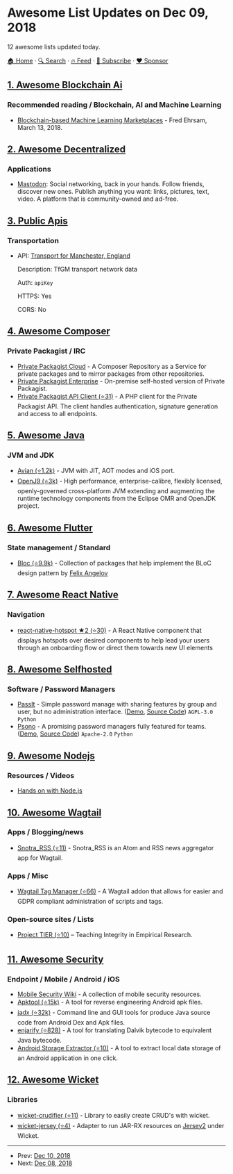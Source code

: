 # Awesome List Updates on Dec 09, 2018

12 awesome lists updated today.

[🏠 Home](/README.md) · [🔍 Search](https://www.trackawesomelist.com/search/) · [🔥 Feed](https://www.trackawesomelist.com/rss.xml) · [📮 Subscribe](https://trackawesomelist.us17.list-manage.com/subscribe?u=d2f0117aa829c83a63ec63c2f&id=36a103854c) · [❤️  Sponsor](https://github.com/sponsors/theowenyoung)



## [1. Awesome Blockchain Ai](/content/steven2358/awesome-blockchain-ai/README.md)

### Recommended reading / Blockchain, AI and Machine Learning

*   [Blockchain-based Machine Learning Marketplaces](https://medium.com/@FEhrsam/blockchain-based-machine-learning-marketplaces-cb2d4dae2c17) - Fred Ehrsam, March 13, 2018.

## [2. Awesome Decentralized](/content/croqaz/awesome-decentralized/README.md)

### Applications

*   [Mastodon](https://joinmastodon.org): Social networking, back in your hands. Follow friends, discover new ones. Publish anything you want: links, pictures, text, video. A platform that is community-owned and ad-free.

## [3. Public Apis](/content/public-apis/public-apis/README.md)

### Transportation

- API: [Transport for Manchester, England](https://developer.tfgm.com/)

  Description: TfGM transport network data

  Auth: `apiKey`

  HTTPS: Yes

  CORS: No



## [4. Awesome Composer](/content/jakoch/awesome-composer/README.md)

### Private Packagist / IRC

*   [Private Packagist Cloud](https://packagist.com) - A Composer Repository as a Service for private packages and to mirror packages from other repositories.
*   [Private Packagist Enterprise](https://packagist.com) - On-premise self-hosted version of Private Packagist.
*   [Private Packagist API Client (⭐31)](https://github.com/packagist/private-packagist-api-client) - A PHP client for the Private Packagist API. The client handles authentication, signature generation and access to all endpoints.

## [5. Awesome Java](/content/akullpp/awesome-java/README.md)

### JVM and JDK

*   [Avian (⭐1.2k)](https://github.com/ReadyTalk/avian) - JVM with JIT, AOT modes and iOS port.
*   [OpenJ9 (⭐3k)](https://github.com/eclipse/openj9) - High performance, enterprise-calibre, flexibly licensed, openly-governed cross-platform JVM extending and augmenting the runtime technology components from the Eclipse OMR and OpenJDK project.

## [6. Awesome Flutter](/content/Solido/awesome-flutter/README.md)

### State management / Standard

*   [Bloc (⭐9.9k)](https://github.com/felangel/bloc) <!--stargazers:felangel/bloc--> - Collection of packages that help implement the BLoC design pattern by [Felix Angelov](https://github.com/felangel)

## [7. Awesome React Native](/content/jondot/awesome-react-native/README.md)

### Navigation

*   [react-native-hotspot ★2 (⭐30)](https://github.com/lawnstarter/react-native-hotspot) - A React Native component that displays hotspots over desired components to help lead your users through an onboarding flow or direct them towards new UI elements

## [8. Awesome Selfhosted](/content/awesome-selfhosted/awesome-selfhosted/README.md)

### Software / Password Managers

*   [PassIt](https://passit.io/) - Simple password manage with sharing features by group and user, but no administration interface. ([Demo](https://app.passit.io/), [Source Code](https://gitlab.com/passit)) `AGPL-3.0` `Python`
*   [Psono](https://psono.com/) - A promising password managers fully featured for teams. ([Demo](https://www.psono.pw), [Source Code](https://gitlab.com/psono)) `Apache-2.0` `Python`

## [9. Awesome Nodejs](/content/sindresorhus/awesome-nodejs/README.md)

### Resources / Videos

*   [Hands on with Node.js](https://learn.bevry.me/hands-on-with-node.js/preface)

## [10. Awesome Wagtail](/content/springload/awesome-wagtail/README.md)

### Apps / Blogging/news

*   [Snotra\_RSS (⭐11)](https://github.com/olopost/snotra_rss) - Snotra\_RSS is an Atom and RSS news aggregator app for Wagtail.

### Apps / Misc

*   [Wagtail Tag Manager (⭐66)](https://github.com/jberghoef/wagtail-tag-manager) - A Wagtail addon that allows for easier and GDPR compliant administration of scripts and tags.

### Open-source sites / Lists

*   [Project TIER (⭐10)](https://github.com/ProjectTIER/projecttier.org) – Teaching Integrity in Empirical Research.

## [11. Awesome Security](/content/sbilly/awesome-security/README.md)

### Endpoint / Mobile / Android / iOS

*   [Mobile Security Wiki](https://mobilesecuritywiki.com/) - A collection of mobile security resources.
*   [Apktool (⭐15k)](https://github.com/iBotPeaches/Apktool) - A tool for reverse engineering Android apk files.
*   [jadx (⭐32k)](https://github.com/skylot/jadx) - Command line and GUI tools for produce Java source code from Android Dex and Apk files.
*   [enjarify (⭐828)](https://github.com/Storyyeller/enjarify) - A tool for translating Dalvik bytecode to equivalent Java bytecode.
*   [Android Storage Extractor (⭐10)](https://github.com/51j0/Android-Storage-Extractor) - A tool to extract local data storage of an Android application in one click.

## [12. Awesome Wicket](/content/PhantomYdn/awesome-wicket/README.md)

### Libraries

*   [wicket-crudifier (⭐11)](https://github.com/premium-minds/wicket-crudifier) - Library to easily create CRUD's with wicket.
*   [wicket-jersey (⭐4)](https://github.com/OrienteerBAP/wicket-jersey) - Adapter to run JAR-RX resources on [Jersey2](https://jersey.github.io/) under Wicket.

---

- Prev: [Dec 10, 2018](/content/2018/12/10/README.md)
- Next: [Dec 08, 2018](/content/2018/12/08/README.md)
